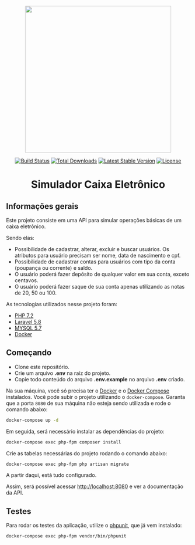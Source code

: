 <p align="center"><img src="https://laravel.com/assets/img/components/logo-laravel.svg" width="400"></p>

<p align="center">
<a href="https://travis-ci.org/laravel/framework"><img src="https://travis-ci.org/laravel/framework.svg" alt="Build Status"></a>
<a href="https://packagist.org/packages/laravel/framework"><img src="https://poser.pugx.org/laravel/framework/d/total.svg" alt="Total Downloads"></a>
<a href="https://packagist.org/packages/laravel/framework"><img src="https://poser.pugx.org/laravel/framework/v/stable.svg" alt="Latest Stable Version"></a>
<a href="https://packagist.org/packages/laravel/framework"><img src="https://poser.pugx.org/laravel/framework/license.svg" alt="License"></a>
</p>


<div align="center">
    <h1 align="center">Simulador Caixa Eletrônico</h1>
</div>

## Informações gerais

Este projeto consiste em uma API para simular operações básicas de um caixa eletrônico.

Sendo elas:

- Possibilidade de cadastrar, alterar, excluir e buscar usuários. Os atributos para usuário precisam ser nome, data de nascimento e cpf.
- Possibilidade de cadastrar contas para usuários com tipo da conta (poupança ou corrente) e saldo.
- O usuário poderá fazer depósito de qualquer valor em sua conta, exceto centavos.
- O usuário poderá fazer saque de sua conta apenas utilizando as notas de 20, 50 ou 100.

As tecnologias utilizados nesse projeto foram:
- [PHP 7.2](https://www.php.net/releases/7_2_0.php)
- [Laravel 5.8](https://laravel.com/docs/5.8/)
- [MYSQL 5.7](https://dev.mysql.com/doc/refman/5.7/en/)
- [Docker](https://phpdocker.io/)

## Começando

- Clone este repositório.
- Crie um arquivo **.env** na raíz do projeto.
- Copie todo conteúdo do arquivo **.env.example** no arquivo **.env** criado.

Na sua máquina, você só precisa ter o [Docker](https://www.docker.com/get-started) e o [Docker Compose](https://docs.docker.com/compose/) instalados.
Você pode subir o projeto utilizando o `docker-compose`.
Garanta que a porta `8080` de sua máquina não esteja sendo utilizada e rode o comando abaixo:

```bash
docker-compose up -d
```

Em seguida, será necessário instalar as dependências do projeto:

```bash
docker-compose exec php-fpm composer install
```

Crie as tabelas necessárias do projeto rodando o comando abaixo:

```bash
docker-compose exec php-fpm php artisan migrate
```

A partir daqui, está tudo configurado.

Assim, será possível acessar [http://localhost:8080](http://localhost:8080) e ver a documentação da API.

## Testes

Para rodar os testes da aplicação, utilize o [phpunit](https://phpunit.de/), que já vem instalado:

```bash
docker-compose exec php-fpm vendor/bin/phpunit
```


